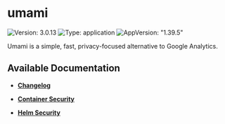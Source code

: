 # umami

![Version: 3.0.13](https://img.shields.io/badge/Version-3.0.13-informational?style=flat-square) ![Type: application](https://img.shields.io/badge/Type-application-informational?style=flat-square) ![AppVersion: "1.39.5"](https://img.shields.io/badge/AppVersion-"1.39.5"-informational?style=flat-square)

Umami is a simple, fast, privacy-focused alternative to Google Analytics.

## Available Documentation

- [**Changelog**](CHANGELOG)

- [**Container Security**](container-security)

- [**Helm Security**](helm-security)

